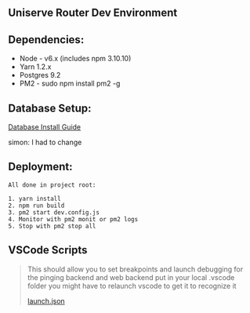 Uniserve Router Dev Environment
------------
Dependencies:
--
* Node - v6.x (includes npm 3.10.10)
* Yarn 1.2.x 
* Postgres 9.2
* PM2 - sudo npm install pm2 -g


Database Setup:
--

[Database Install Guide](../database/README.md)

simon: I had to change 

Deployment:
--
    All done in project root:

    1. yarn install
    2. npm run build
    3. pm2 start dev.config.js
    4. Monitor with pm2 monit or pm2 logs
    5. Stop with pm2 stop all

VSCode Scripts
--
> This should allow you to set breakpoints and launch debugging for the pinging backend and web backend
> put in your local .vscode folder you might have to relaunch vscode to get it to recognize it
>
> [launch.json](../scripts/vscode/launch.json)

